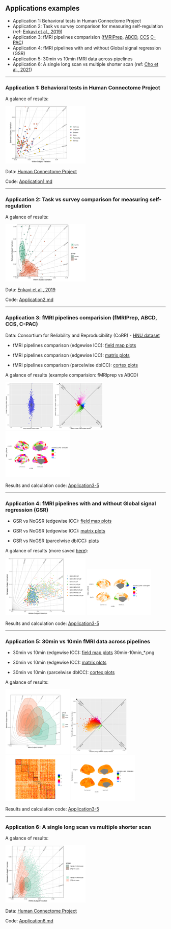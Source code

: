 ## Applications examples 

- Application 1: Behavioral tests in Human Connectome Project 
- Application 2: Task vs survey comparison for measuring self-regulation (ref: [Enkavi et al.,
2019](https://www.pnas.org/doi/pdf/10.1073/pnas.1818430116))
- Application 3: fMRI pipelines comparision ([fMRIPrep](https://fmriprep.org/en/stable/),
[ABCD](https://www.biorxiv.org/content/10.1101/2021.07.09.451638v1),
[CCS](https://www.sciencedirect.com/science/article/abs/pii/S2095927316305394)
[C-PAC](https://fcp-indi.github.io/docs/latest/user/index))
- Application 4: fMRI pipelines with and without Global signal regression (GSR) 
- Application 5: 30min vs 10min fMRI data across pipelines
- Application 6: A single long scan vs multiple shorter scan (ref: [Cho et al., 2021](https://www.sciencedirect.com/science/article/pii/S105381192031034X))

----

### Application 1: Behavioral tests in Human Connectome Project

A galance of results:

<img src='Application1_files/figure-gfm/unnamed-chunk-4-1.png' width='50%'>

Data: [Human Connectome Project](https://db.humanconnectome.org)

Code: [Application1.md](Application1.md)

----
### Application 2: Task vs survey comparison for measuring self-regulation 

A galance of results:

<img src='Application2_files/figure-gfm/unnamed-chunk-2-1.png' width='50%'>
    
Data: [Enkavi et al., 2019](https://github.com/IanEisenberg/Self_Regulation_Ontology)

Code: [Application2.md](Application2.md)

----

### Application 3: fMRI pipelines comparision (fMRIPrep, ABCD, CCS, C-PAC)

Data: Consortium for Reliability and Reproducibility (CoRR) - [HNU dataset](http://fcon_1000.projects.nitrc.org/indi/CoRR/html/hnu_1.html)


- fMRI pipelines comparison (edgewise ICC): [field map plots](Application3.md)

- fMRI pipelines comparison (edgewise ICC): [matrix plots](Application3_plot_edgewise.md)

- fMRI pipelines comparison (parcelwise dbICC): [cortex plots](Application3_plot_parcelwise.md)


A galance of results (example comparision: fMRIprep vs ABCD)

<img src='Application3-5/results_cpac_HNU/ROI_Schaefer200/rex_icc_comp/PipelineComp30min_cpac_fmriprep_all_gsr-cpac_abcd_all_gsr_ReX_CompareICC_ChangeOfVariation_Raw.png' width='30%'>

<img src='Application3-5/results_cpac_HNU/ROI_Schaefer200/rex_icc_comp/PipelineComp30min_cpac_fmriprep_all_gsr-cpac_abcd_all_gsr_ReX_CompareICC_ChangeOfVariation_Normalized_GradientFlow.png' width='30%'>

<img src='Application3-5/results_cpac_HNU/ROI_Schaefer200/rex_dbICC_per_parcel_plot/PipelineCompare30min__cpac_fmriprep_all_gsr__CompTo__cpac_abcd_all_gsr_parcelwise.png' width='40%'>

Results and calculation code: [Application3-5](Application3-5)

----
### Application 4: fMRI pipelines with and without Global signal regression (GSR) 

- GSR vs NoGSR (edgewise ICC): [field map plots](Application4.md)

- GSR vs NoGSR (edgewise ICC): [matrix plots](Application4_plot_edgewise.md)

- GSR vs NoGSR (parcelwise dbICC): [plots](Application4_plot_parcelwise.md)


A galance of results (more saved [here](Application3-5/results_cpac_HNU/ROI_Schaefer200/)):

<img src='Application3-5/results_cpac_HNU/ROI_Schaefer200/rex_dbICC_per_parcel_plot/GSR-NOGSR_10min_All-pipelines_parcelwise_fieldmap.png' width='50%'>

<img src='Application3-5/results_cpac_HNU/ROI_Schaefer200/rex_dbICC_per_parcel_plot/GSR-NOGSR_10min_cpac_fmriprep_all_gsr__CompTo__cpac_fmriprep_all_parcelwise.png' width='40%'>

Results and calculation code: [Application3-5](Application3-5)

----

### Application 5: 30min vs 10min fMRI data across pipelines


- 30min vs 10min (edgewise ICC): [field map plots](Application3-5/results_cpac_HNU/ROI_Schaefer200/rex_icc_comp) 30min-10min_*.png

- 30min vs 10min (edgewise ICC): [matrix plots](Application5_plot_edgewise.md)

- 30min vs 10min (parcelwise dbICC): [cortex plots](Application5_plot_parcelwise.md)

A galance of results:

<img src='Application3-5/results_cpac_HNU/ROI_Schaefer200/rex_icc_plotN/cpac_fmriprep_all_gsr_10min_30min.png' width='40%'>

<img src='Application3-5/results_cpac_HNU/ROI_Schaefer200/rex_icc_comp/30min-10min_cpac_fmriprep_all_gsr_ReX_CompareICC_ChangeOfVariation_Normalized_GradientFlow.png' width='35%'>

<img src='Application3-5/results_cpac_HNU/ROI_Schaefer200/rex_icc_comp_matrix/30min-10min__cpac_fmriprep_all_gsr__edgewise_matrix.png' width='40%'>

<img src='Application3-5/results_cpac_HNU/ROI_Schaefer200/rex_dbICC_per_parcel_plot/30min_10min_cpac_fmriprep_all_gsr_parcelwise.png' width='40%'>

Results and calculation code: [Application3-5](Application3-5)

----
### Application 6: A single long scan vs multiple shorter scan 

A galance of results:

<img src='Application6_files/figure-gfm/unnamed-chunk-2-1.png' width='50%'>

Data: [Human Connectome Project](https://db.humanconnectome.org)

Code: [Application6.md](Application6.md)








